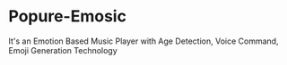 # Popure-Emosic
It's an Emotion Based Music Player with Age Detection, Voice Command, Emoji Generation Technology
